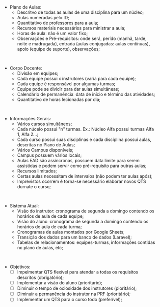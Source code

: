 - Plano de Aulas:
  - Descritvo de todas as aulas de uma disciplina para um núcleo;
  - Aulas numeradas pelo ID;
  - Quantitativo de professores para a aula;
  - Recursos materiais necessários para ministrar a aula;
  - Horas de aula: não é um valor fixo;
  - Observações e Pré-requisitos: onde será, perído (manhã, tarde, noite e madrugada), entrada (aulas conjugadas: aulas contínuas), apoio (equipe de suporte), observações;
</br>

- Corpo Docente:
  - Divisão em equipes;
  - Cada equipe possui x instrutores (varia para cada equipe);
  - Cada equipe é responsável por algumas turmas;
  - Equipe pode se dividir para dar aulas simultâneas;
  - Calendário de permanência: data de início e término das atividades;
  - Quantitativo de horas lecionadas por dia;
</br>

- Informações Gerais:
  - Vários cursos simultâneos;
  - Cada núcelo possui "n" turmas. Ex.: Núcleo Alfa possui turmas Alfa 1, Alfa 2...;
  - Cada curso possui suas disciplinas e cada disciplina possui aulas, descritas no Plano de Aulas;
  - Vários Campus disponíveis;
  - Campus possuem vários locais;
  - Aulas EAD são assíncronas, possuem data limite para serem assistidas e podem servir como pré-requisito para outras aulas;
  - Recursos limitados;
  - Certas aulas necessitam de intervalos (não podem ter aulas após);
  - Imprevistos ocorrem é torna-se necessário elaborar novos QTS durnate o curso;
</br>

- Sistema Atual:
  - Visão do instrutor: cronograma de segunda a domingo contendo os horários de aula de cada equipe;
  - Visão do aluno: cronograma de segunda a domingo contendo os horários de aula de cada turma;
  - Cronogramas de aulas montados por Google Sheets;
  - Transição dos dados para um banco de dados (Laravel);
  - Tabelas de relacionamentos: equipes-turmas, informações contidas no plano de aulas, etc;
</br>

- Objetivos:
  - [ ] Impelmentar QTS flexível para atendar a todas os requisitos descritos (obrigatório);
  - [ ] Implementar a visão do aluno (prioritário);
  - [ ] Diminuir o tempo de ociosidade dos instrutores (pioritário);
  - [ ] Diminuir a permanência do instrutor na PRF (prioritário);
  - [ ] Implementar um QTS para o curso todo (preferível);

 <!--
Visão do professor e aluno 
divisão em equipes: 12 equipes com instrutores variáveis
aulas simultâneas e é preciso reduzir o tempo de ociosidade (algumas vezes é necessário aumentar o espaço)
Disciplina possui x aulas e algumas delas tem condições especiais (precisam de ser a noite, tarde..)
imprevistos podem acontecer e é necessário refazer o QTS.
Professores tem "prazo": dar aula de dia tanto até tanto
O ideal:
é fazer um QTS para o curso todo (varia)
são vários cursos simultâneos
Sistema em Laravel: é basicamente o banco de dados
requisitos essenciais:
diminuir a ociosidade do professor
diminuir a permanência do instrutor na PRF
Visões do sistema:
visão do aluno (ver o quador de aulas)
visão do instrutor (ver quais aulas precisar dar)
Plano de ensino:
mostra as informações de cada disciplina
existe uma tabela contendo informações do plano de aulas
- visão do aluno é mais emergente
turmas simultâneas:
um grupo de professores pode se dividir e dar aulas smultâneas
professores são responsáveis por turmas
algumas aulas precisam de mais de um professor (na mesma sala)
equipes de professores: dão aulas para turmas específicas
tabela relacionando equipes e turmas
plano de atividades é para a turma
-->
